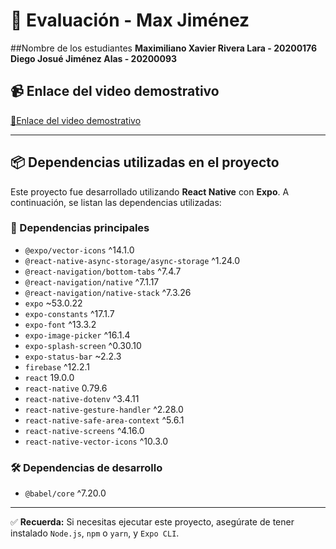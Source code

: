 # 📱 Evaluación - Max Jiménez

##Nombre de los estudiantes
**Maximiliano Xavier Rivera Lara - 20200176**
**Diego Josué Jiménez Alas - 20200093**



## 📹 Enlace del video demostrativo
[🔗Enlace del video demostrativo](https://](https://drive.google.com/file/d/1wBowUcuoaEAmb-giX7ounhVmuVbLBmyc/view?usp=sharing))

---

## 📦 Dependencias utilizadas en el proyecto

Este proyecto fue desarrollado utilizando **React Native** con **Expo**. A continuación, se listan las dependencias utilizadas:

### 🧩 Dependencias principales

- `@expo/vector-icons` ^14.1.0  
- `@react-native-async-storage/async-storage` ^1.24.0  
- `@react-navigation/bottom-tabs` ^7.4.7  
- `@react-navigation/native` ^7.1.17  
- `@react-navigation/native-stack` ^7.3.26  
- `expo` ~53.0.22  
- `expo-constants` ^17.1.7  
- `expo-font` ^13.3.2  
- `expo-image-picker` ^16.1.4  
- `expo-splash-screen` ^0.30.10  
- `expo-status-bar` ~2.2.3  
- `firebase` ^12.2.1  
- `react` 19.0.0  
- `react-native` 0.79.6  
- `react-native-dotenv` ^3.4.11  
- `react-native-gesture-handler` ^2.28.0  
- `react-native-safe-area-context` ^5.6.1  
- `react-native-screens` ^4.16.0  
- `react-native-vector-icons` ^10.3.0  

### 🛠️ Dependencias de desarrollo

- `@babel/core` ^7.20.0

---

✅ **Recuerda:** Si necesitas ejecutar este proyecto, asegúrate de tener instalado `Node.js`, `npm` o `yarn`, y `Expo CLI`.  

